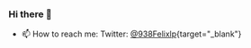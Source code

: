 ### Hi there 👋

- 📫 How to reach me: Twitter: [@938Felixlp](https://twitter.com/938Felixlp){target="_blank"}

<!--
**felixlp938/felixlp938** is a ✨ _special_ ✨ repository because its `README.md` (this file) appears on your GitHub profile.

Here are some ideas to get you started:

- 🔭 I’m currently working on ...
- 🌱 I’m currently learning ...
- 👯 I’m looking to collaborate on ...
- 🤔 I’m looking for help with ...
- 💬 Ask me about ...
- 😄 Pronouns: ...
- ⚡ Fun fact: ...
-->
